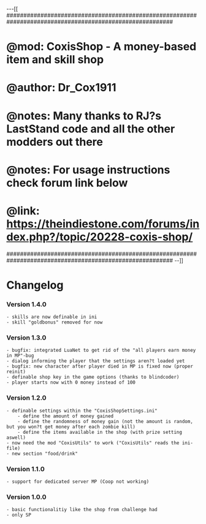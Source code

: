 ---[[
#########################################################################################################
#	@mod:		CoxisShop - A money-based item and skill shop                                           #
#	@author: 	Dr_Cox1911					                                                            #
#	@notes:		Many thanks to RJ?s LastStand code and all the other modders out there					#
#	@notes:		For usage instructions check forum link below                                  			#
#	@link: 		https://theindiestone.com/forums/index.php?/topic/20228-coxis-shop/						#
#########################################################################################################
--]]

# Changelog

### Version 1.4.0
	- skills are now definable in ini
	- skill "goldbonus" removed for now

### Version 1.3.0
	- bugfix: integrated LuaNet to get rid of the "all players earn money in MP"-bug
	- dialog informing the player that the settings aren?t loaded yet
	- bugfix: new character after player died in MP is fixed now (proper reinit)
	- definable shop key in the game options (thanks to blindcoder)
	- player starts now with 0 money instead of 100

### Version 1.2.0
	- definable settings within the "CoxisShopSettings.ini"
		- define the amount of money gained
		- define the randomness of money gain (not the amount is random, but you won?t get money after each zombie kill)
		- define the items available in the shop (with prize setting aswell)
	- now need the mod "CoxisUtils" to work ("CoxisUtils" reads the ini-file)
	- new section "food/drink"
	

### Version 1.1.0
	- support for dedicated server MP (Coop not working)

### Version 1.0.0
	- basic functionalitiy like the shop from challenge had
	- only SP